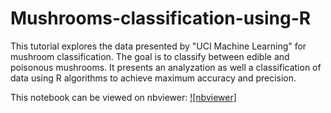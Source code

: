 # Mushrooms-classification-using-R

This tutorial explores the data presented by "UCI Machine Learning" for mushroom classification. The goal is to classify between edible and poisonous mushrooms. It presents an analyzation as well a classification of data using R algorithms to achieve maximum accuracy and precision.

This notebook can be viewed on nbviewer: [![nbviewer]](https://nbviewer.jupyter.org/github/mnassrib/Mushrooms-classification-using-R/blob/master/mushrooms.ipynb)
